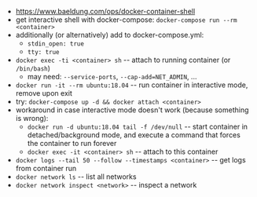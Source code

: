 - https://www.baeldung.com/ops/docker-container-shell
- get interactive shell with docker-compose: `docker-compose run --rm <container>`
- additionally (or alternatively) add to docker-compose.yml:
  - `stdin_open: true`
  - `tty: true`
- `docker exec -ti <container> sh` -- attach to running container (or `/bin/bash`)
  - may need: `--service-ports`, `--cap-add=NET_ADMIN`, ...
- `docker run -it --rm ubuntu:18.04` -- run container in interactive mode, remove upon exit
- try: `docker-compose up -d && docker attach <container>`
- workaround in case interactive mode doesn't work (because something is wrong):
  - `docker run -d ubuntu:18.04 tail -f /dev/null` -- start container in detached/background mode, and execute a command that forces the container to run forever
  - `docker exec -it <container> sh` -- attach to this container
- `docker logs --tail 50 --follow --timestamps <container>` -- get logs from container run
- `docker network ls` -- list all networks
- `docker network inspect <network>` -- inspect a network
